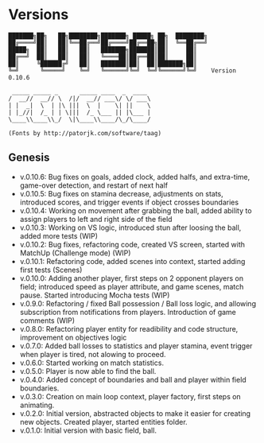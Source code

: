 Versions
========
```
███████╗██╗   ██╗████████╗███████╗ █████╗ ██╗  ████████╗
██╔════╝██║   ██║╚══██╔══╝██╔════╝██╔══██╗██║  ╚══██╔══╝
█████╗  ██║   ██║   ██║   ███████╗███████║██║     ██║   
██╔══╝  ██║   ██║   ██║   ╚════██║██╔══██║██║     ██║   
██║     ╚██████╔╝   ██║   ███████║██║  ██║███████╗██║   
╚═╝      ╚═════╝    ╚═╝   ╚══════╝╚═╝  ╚═╝╚══════╝╚═╝    Version 0.10.6
                                                        
 _____ _____ _      _____ ____  _  ____ 
/  __//  __// \  /|/  __// ___\/ \/ ___\
| |  _|  \  | |\ |||  \  |    \| ||    \
| |_//|  /_ | | \|||  /_ \___ || |\___ |
\____\\____\\_/  \|\____\\____/\_/\____/
                                        
(Fonts by http://patorjk.com/software/taag)
```                                                                                        
Genesis
-------
- v.0.10.6: Bug fixes on goals, added clock, added halfs, and extra-time, game-over detection, and restart of next half
- v.0.10.5: Bug fixes on stamina decrease, adjustments on stats, introduced scores, and trigger events if object crosses boundaries
- v.0.10.4: Working on movement after grabbing the ball, added ability to assign players to left and right side of the field
- v.0.10.3: Working on VS logic, introduced stun after loosing the ball, added more tests (WIP)
- v.0.10.2: Bug fixes, refactoring code, created VS screen, started with MatchUp (Challenge mode) (WIP)
- v.0.10.1: Refactoring code, added scenes into context, started adding first tests (Scenes)
- v.0.10.0: Adding another player, first steps on 2 opponent players on field; introduced speed as player attribute, and game scenes, match pause. Started introducing Mocha tests (WIP)
- v.0.9.0: Refactoring / fixed Ball possession / Ball loss logic, and allowing subscription from notifications from players. Introduction of game comments (WIP)
- v.0.8.0: Refactoring player entity for readibility and code structure, improvement on objectives logic 
- v.0.7.0: Added ball losses to statistics and player stamina, event trigger when player is tired, not alowing to proceed.
- v.0.6.0: Started working on match statistics.
- v.0.5.0: Player is now able to find the ball. 
- v.0.4.0: Added concept of boundaries and ball and player within field boundaries.
- v.0.3.0: Creation on main loop context, player factory, first steps on animating.
- v.0.2.0: Initial version, abstracted objects to make it easier for creating new objects. Created player, started entities folder.
- v.0.1.0: Initial version with basic field, ball.
